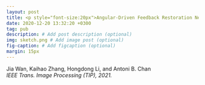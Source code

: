 ```yaml
---
layout: post
title: <p style="font-size:20px">Angular-Driven Feedback Restoration Networks for Imperfect Sketch Recognition</p>
date: 2020-12-20 13:32:20 +0300
tag: pub
description: # Add post description (optional)
img: sketch.png # Add image post (optional)
fig-caption: # Add figcaption (optional)
margin: 15px
---
```


Jia Wan, Kaihao Zhang, Hongdong Li, and Antoni B. Chan  
<i>IEEE Trans. Image Processing (TIP), 2021.</i>  

